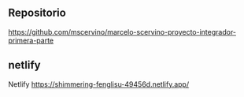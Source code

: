 ## Repositorio

https://github.com/mscervino/marcelo-scervino-proyecto-integrador-primera-parte

## netlify

Netlify
https://shimmering-fenglisu-49456d.netlify.app/

```En el word que acompaña los archivos hice un paso a paso del error que da en netlify.

```
